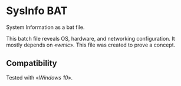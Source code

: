 # SysInfo BAT
System Information as a bat file.


This batch file reveals OS, hardware, and networking configuration.
It mostly depends on «*wmic*».
This file was created to prove a concept.

## Compatibility

Tested with «*Windows 10*».

